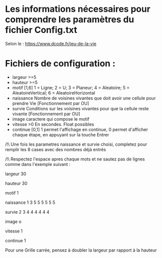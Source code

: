 Les informations nécessaires pour comprendre les paramètres du fichier Config.txt
=================================================================================
Selon le : 
https://www.dcode.fr/jeu-de-la-vie

Fichiers de configuration : 
===========================
- largeur >=5
- hauteur >=5
- motif [1,6] 1 = Ligne; 2 = U; 3 = Planeur; 4 = Aleatoire; 5 = AleatoireVertical; 6 = AleatoireHorizontal
- naissance Nombre de voisines vivantes que doit avoir une cellule pour prendre Vie [Fonctionnement par OU]
- survie Conditions sur les voisines vivantes pour que la cellule reste vivante [Fonctionnement par OU]
- image caractere qui compose le motif
- vitesse >0 En secondes. Float possibles
- continue [0,1] 1 permet l'affichage en continue, 0 permet d'afficher chaque étape, en appuyant sur la touche Entrer

/!\ Une fois les parametres naissance et survie choisi, completez pour remplir les 8 cases avec des nombres déjà entrés

/!\ Respectez l'espace apres chaque mots et ne sautez pas de lignes comme dans l'exemple suivant :


largeur 30   

hauteur 30         

motif 1

naissance 1 3 5 5 5 5 5 5

survie 2 3 4 4 4 4 4 4  

image o

vitesse 1

continue 1



Pour une Grille carrée, pensez à doubler la largeur par rapport à la hauteur
